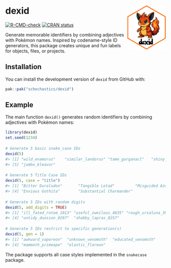 
<!-- README.md is generated from README.Rmd. Please edit that file -->

# dexid <img src="man/figures/logo.png" align="right" height="139" alt="" />

<!-- badges: start -->

[![R-CMD-check](https://github.com/schochastics/dexid/actions/workflows/R-CMD-check.yaml/badge.svg)](https://github.com/schochastics/dexid/actions/workflows/R-CMD-check.yaml)
[![CRAN
status](https://www.r-pkg.org/badges/version/dexid)](https://CRAN.R-project.org/package=dexid)
<!-- badges: end -->

Generate memorable identifiers by combining adjectives with Pokémon
names. Inspired by codename-style ID generators, this package creates
unique and fun labels for objects, files, or projects.

## Installation

You can install the development version of `dexid` from GitHub with:

``` r
pak::pak("schochastics/dexid")
```

## Example

The main function `dexid()` generates random identifiers by combining
adjectives with Pokémon names:

``` r
library(dexid)
set.seed(1234)

# Generate 5 basic snake_case IDs
dexid(5)
#> [1] "wild_enamorus"    "similar_landorus" "tame_garganacl"   "shiny_bibarel"   
#> [5] "jumbo_kleavor"

# Generate 5 Title Case IDs
dexid(5, case = "title")
#> [1] "Bitter Duraludon"       "Tangible Lotad"         "Misguided Azumarill"   
#> [4] "Envious Gothita"        "Substantial Charmander"

# Generate 5 IDs with random digits
dexid(5, add_digits = TRUE)
#> [1] "ill_fated_rotom_1013" "useful_zweilous_4835" "rough_ursaluna_3911" 
#> [4] "untidy_duosion_0297"  "shabby_lapras_0257"

# Generate 5 IDs restrict to specific generation(s)
dexid(5, gen = 1)
#> [1] "awkward_vaporeon"  "unknown_venomoth"  "educated_venomoth"
#> [4] "mammoth_primeape"  "elastic_flareon"
```

The package supports all case styles implemented in the `snakecase`
package.
